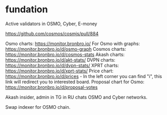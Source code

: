 # fundation

Active validators in OSMO, Cyber, E-money

https://github.com/cosmos/cosmjs/pull/884

Osmo charts: https://monitor.bronbro.io/
For Osmo with graphs: https://monitor.bronbro.io/d/osmo-graph
Cosmos charts: https://monitor.bronbro.io/d/cosmos-stats
Akash charts: https://monitor.bronbro.io/d/akt-stats/
DVPN charts: https://monitor.bronbro.io/d/dvpn-stats/
XPRT charts: https://monitor.bronbro.io/d/xprt-stats/
Price chart: https://monitor.bronbro.io/d/prices - In the left corner you can find "i", this link will redirect you to interested board.
Proposal chart for Osmo: https://monitor.bronbro.io/d/proposal-votes

Akash insider, admin in TG in RU chats OSMO and Cyber networks.

Swap indexer for OSMO chain.
